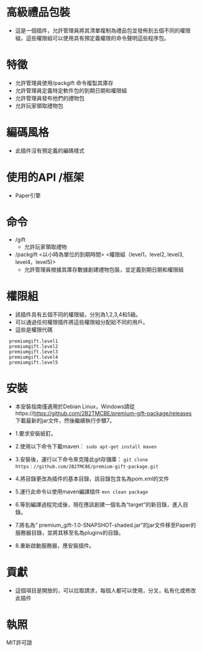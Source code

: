 # 高級禮品包裝
 - 這是一個插件，允許管理員將其清單複制為禮品包並發佈到五個不同的權限組，這些權限組可以使用具有預定義權限的命令聲明這些程序包。
# 特徵
- 允許管理員使用/packgift 命令複製其庫存
- 允許管理員定義特定軟件包的到期日期和權限組
- 允許管理員發布他們的禮物包
- 允許玩家領取禮物包
# 編碼風格
- 此插件沒有預定義的編碼樣式
# 使用的API /框架
- Paper引擎
# 命令
- /gift
  - 允許玩家領取禮物
- /packgift <以小時為單位的到期時間> <權限組（level1，level2, level3, level4，level5)>
  - 允許管理員根據其庫存數據創建禮物包裝，並定義到期日期和權限組
# 權限組
  - 該插件具有五個不同的權限組，分別為1,2,3,4和5級。
  - 可以通過任何權限插件將這些權限組分配給不同的用戶。
  - 這些是權限代碼 
```
 premiumgift.level1
 premiumgift.level2
 premiumgift.level3
 premiumgift.level4
 premiumgift.level5
 ```
# 安裝
- 本安裝指南僅適用於Debian Linux，Windows請從 https://https://github.com/2B2TMCBE/premium-gift-package/releases 下載最新的jar文件，然後繼續執行步驟7。

- 1.要求安裝紙釘。
- 2.使用以下命令下載maven：
  ```sudo apt-get install maven```
- 3.安裝後，運行以下命令來克隆此git存儲庫：
  ```git clone https：//github.com/2B2TMCBE/premium-gift-package.git```
- 4.將目錄更改為插件的基本目錄，該目錄包含名為pom.xml的文件
- 5.運行此命令以使用maven編譯插件
  ```mvn clean package```
- 6.等到編譯過程完成後，現在應該創建一個名為“target”的新目錄，進入目錄。
- 7.將名為“ premium_gift-1.0-SNAPSHOT-shaded.jar”的jar文件移至Paper的服務器目錄，並將其移至名為plugins的目錄。
- 8.重新啟動服務器，應安裝插件。
# 貢獻
- 這個項目是開放的，可以拉取請求，每個人都可以使用，分叉，私有化或修改此插件
# 執照
MIT許可證
